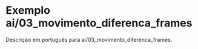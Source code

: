 # Exemplo ai/03_movimento_diferenca_frames

Descrição em português para ai/03_movimento_diferenca_frames.